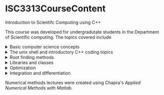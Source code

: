 # ISC3313CourseContent
Introduction to Scientifc Computing using C++

This course was developed for undergradutate students in the Department of Scientific computing. The topics covered include

 <details>
   <summary>Basic computer science concepts</summary>
   <p>Computer memory, the binary number system, computer hardware, the Unix operating system</p>
 </details>
 <details>
   <summary>The unix shell and introductory C++ coding topics</summary>
   <p>Using the shell, variables, operators, loops, random numbers, namespaces, variable scopes, control structures,
      functions, arrays, dynamic allocation using pointers</p>
 </details>
 <details>
   <summary>Root finding methods</summary>
   <p>Bracketing methods, open methods</p>
 </details>
 <details>
   <summary>Libraries and classes</summary>
   <p>Using IDEs, libraries, classes</p>
 </details>
 <details>
   <summary>Optimization</summary>
   <p></p>
 </details>
 <details>
   <summary>Integration and differentiation</summary>
   <p></p>
 </details>
 
 Numerical methods lectures were created using Chapra's _Applied Numerical Methods with Matlab_. 
